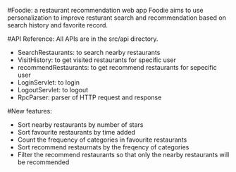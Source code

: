 #Foodie: a restaurant recommendation web app
Foodie aims to use personalization to improve resturant search and recommendation based on search history and favorite record.

#API Reference: All APIs are in the src/api directory. 

<ul>
<li>SearchRestaurants: to search nearby restaurants</li>
<li>VisitHistory: to get visited restaurants for specific user</li>
<li>recommendRestaurants: to get recommend restaurants for sepecific user</li>
<li>LoginServlet: to login</li>
<li>LogoutServlet: to logout</li>
<li>RpcParser: parser of HTTP request and response</li>
</ul>

#New features:
<ul>
<li>Sort nearby restaurants by number of stars</li>
<li>Sort favourite restaurants by time added</li>
<li>Count the frequency of categories in favourite restaurants</li>
<li>Sort recommend restaurnats by the freqency of categories</li>
<li>Filter the recommend restaurants so that only the nearby restaurants will be recommended</li>
</ul>
